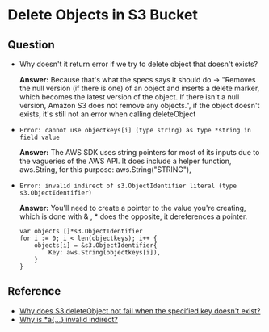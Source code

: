 # Delete Objects in S3 Bucket

## Question

* Why doesn't it return error if we try to delete object that doesn't exists?

    **Answer:** Because that's what the specs says it should do -> "Removes the null version (if there is one) of an object and inserts a delete marker, which becomes the latest version of the object. If there isn't a null version, Amazon S3 does not remove any objects.", if the object doesn't exists, it's still not an error when calling deleteObject

* `Error: cannot use objectkeys[i] (type string) as type *string in field value`

    **Answer:** The AWS SDK uses string pointers for most of its inputs due to the vagueries of the AWS API. It does include a helper function, aws.String, for this purpose: aws.String("STRING"),

* `Error: invalid indirect of s3.ObjectIdentifier literal (type s3.ObjectIdentifier)`

  **Answer:** You'll need to create a pointer to the value you're creating, which is done with & , * does the opposite, it dereferences a pointer.

  ```golang
  var objects []*s3.ObjectIdentifier
  for i := 0; i < len(objectkeys); i++ {
      objects[i] = &s3.ObjectIdentifier{
          Key: aws.String(objectkeys[i]),
      }
  }
  ```

## Reference

* [Why does S3.deleteObject not fail when the specified key doesn't exist?
](https://stackoverflow.com/questions/30697746/why-does-s3-deleteobject-not-fail-when-the-specified-key-doesnt-exist)
* [Why is *a{…} invalid indirect?
](https://stackoverflow.com/questions/20890850/why-is-a-invalid-indirect)
